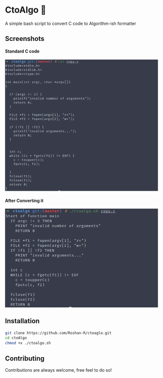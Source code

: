 # CtoAlgo :notebook_with_decorative_cover:

A simple bash script to convert C code to Algorithm-ish formatter

## Screenshots

#### Standard C code
![Screenshot_1](imgs/Screenshot_1.png)

#### After Converting it
![Screenshot_2](imgs/Screenshot_2.png)

## Installation

```bash
git clone https://github.com/Roshan-R/ctoaglo.git
cd ctoAlgo
chmod +x ./ctoalgo.sh
```
## Contributing

Contributions are always welcome, free feel to do so!
